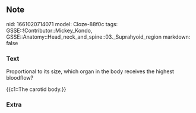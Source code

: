 ## Note
nid: 1661020714071
model: Cloze-88f0c
tags: GSSE::!Contributor::Mickey_Kondo, GSSE::Anatomy::Head_neck_and_spine::03._Suprahyoid_region
markdown: false

### Text
Proportional to its size, which organ in the body receives the
highest bloodflow?
<div>
  {{c1::The carotid body.}}
</div>

### Extra

